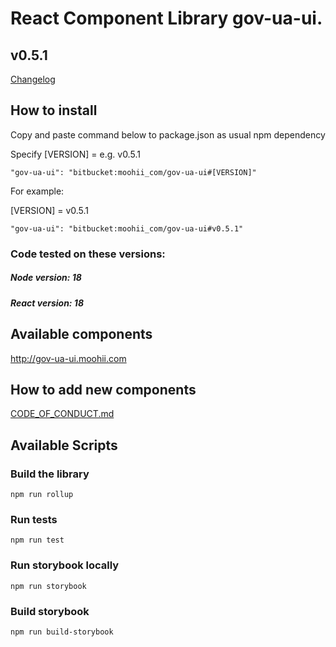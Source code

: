 # React Component Library gov-ua-ui. 

## v0.5.1
[Changelog](Changelog.md)

## How to install

Copy and paste command below to package.json as usual npm dependency

Specify [VERSION] = e.g. v0.5.1
```
"gov-ua-ui": "bitbucket:moohii_com/gov-ua-ui#[VERSION]"
```

For example:

[VERSION] = v0.5.1

```
"gov-ua-ui": "bitbucket:moohii_com/gov-ua-ui#v0.5.1"
```

### Code tested on these versions:

##### Node version: 18

##### React version: 18 

## Available components

http://gov-ua-ui.moohii.com

## How to add new components

[CODE_OF_CONDUCT.md](CODE_OF_CONDUCT.md)

## Available Scripts

### Build the library

```
npm run rollup
```

### Run tests

```
npm run test
```

### Run storybook locally

```
npm run storybook
```

### Build storybook

```
npm run build-storybook
```
